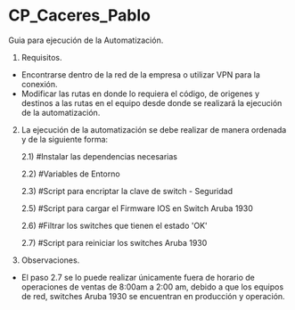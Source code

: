 # CP_Caceres_Pablo
Guia para ejecución de la Automatización.

1) Requisitos.
+ Encontrarse dentro de la red de la empresa o utilizar VPN para la conexión.
+ Modificar las rutas en donde lo requiera el código, de origenes y destinos a las rutas en el equipo desde donde se realizará la ejecución de la automatización.

2) La ejecución de la automatización se debe realizar de manera ordenada y de la siguiente forma:

    2.1) #Instalar las dependencias necesarias
    
    2.2) #Variables de Entorno
    
    2.3) #Script para encriptar la clave de switch - Seguridad
    
    2.5) #Script para cargar el Firmware IOS en Switch Aruba 1930
    
    2.6) #Filtrar los switches que tienen el estado 'OK'
    
    2.7) #Script para reiniciar los switches Aruba 1930

3) Observaciones.
+ El paso 2.7 se lo puede realizar únicamente fuera de horario de operaciones de ventas de 8:00am a 2:00 am, debido a que los equipos de red, switches Aruba 1930 se encuentran en producción y operación.
